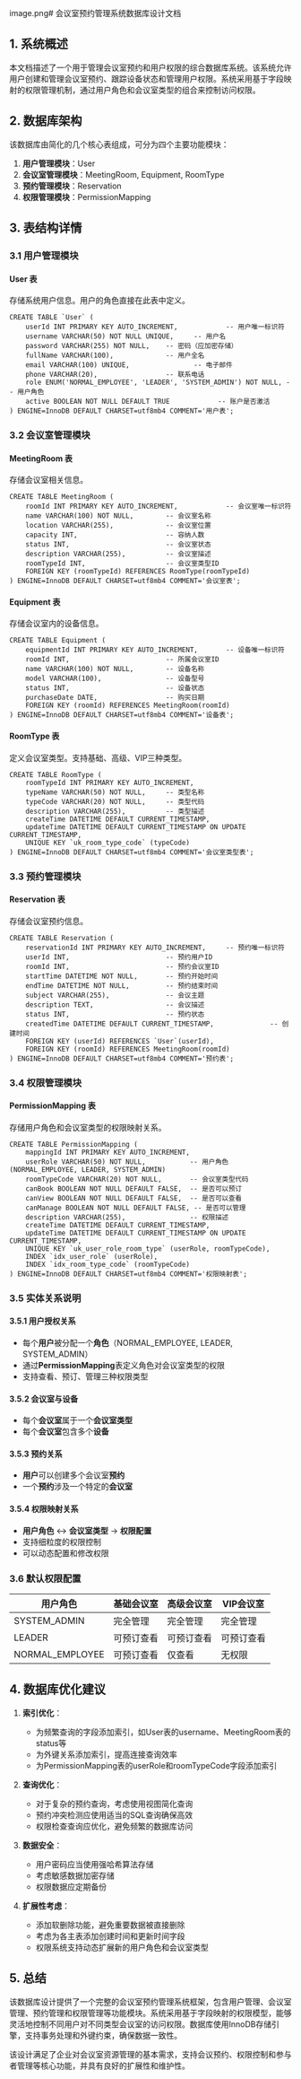 image.png# 会议室预约管理系统数据库设计文档

## 1. 系统概述

本文档描述了一个用于管理会议室预约和用户权限的综合数据库系统。该系统允许用户创建和管理会议室预约、跟踪设备状态和管理用户权限。系统采用基于字段映射的权限管理机制，通过用户角色和会议室类型的组合来控制访问权限。

## 2. 数据库架构

该数据库由简化的几个核心表组成，可分为四个主要功能模块：

1.  **用户管理模块**：User
2.  **会议室管理模块**：MeetingRoom, Equipment, RoomType
3.  **预约管理模块**：Reservation
4.  **权限管理模块**：PermissionMapping

## 3. 表结构详情

### 3.1 用户管理模块

#### User 表
存储系统用户信息。用户的角色直接在此表中定义。
```
CREATE TABLE `User` (
    userId INT PRIMARY KEY AUTO_INCREMENT,            -- 用户唯一标识符
    username VARCHAR(50) NOT NULL UNIQUE,     -- 用户名
    password VARCHAR(255) NOT NULL,    -- 密码（应加密存储）
    fullName VARCHAR(100),             -- 用户全名
    email VARCHAR(100) UNIQUE,                -- 电子邮件
    phone VARCHAR(20),                 -- 联系电话
    role ENUM('NORMAL_EMPLOYEE', 'LEADER', 'SYSTEM_ADMIN') NOT NULL, -- 用户角色
    active BOOLEAN NOT NULL DEFAULT TRUE            -- 账户是否激活
) ENGINE=InnoDB DEFAULT CHARSET=utf8mb4 COMMENT='用户表';
```

### 3.2 会议室管理模块

#### MeetingRoom 表
存储会议室相关信息。
```
CREATE TABLE MeetingRoom (
    roomId INT PRIMARY KEY AUTO_INCREMENT,            -- 会议室唯一标识符
    name VARCHAR(100) NOT NULL,        -- 会议室名称
    location VARCHAR(255),             -- 会议室位置
    capacity INT,                      -- 容纳人数
    status INT,                        -- 会议室状态
    description VARCHAR(255),          -- 会议室描述
    roomTypeId INT,                    -- 会议室类型ID
    FOREIGN KEY (roomTypeId) REFERENCES RoomType(roomTypeId)
) ENGINE=InnoDB DEFAULT CHARSET=utf8mb4 COMMENT='会议室表';
```

#### Equipment 表
存储会议室内的设备信息。
```
CREATE TABLE Equipment (
    equipmentId INT PRIMARY KEY AUTO_INCREMENT,       -- 设备唯一标识符
    roomId INT,                        -- 所属会议室ID
    name VARCHAR(100) NOT NULL,        -- 设备名称
    model VARCHAR(100),                -- 设备型号
    status INT,                        -- 设备状态
    purchaseDate DATE,                 -- 购买日期
    FOREIGN KEY (roomId) REFERENCES MeetingRoom(roomId)
) ENGINE=InnoDB DEFAULT CHARSET=utf8mb4 COMMENT='设备表';
```

#### RoomType 表
定义会议室类型。支持基础、高级、VIP三种类型。
```
CREATE TABLE RoomType (
    roomTypeId INT PRIMARY KEY AUTO_INCREMENT,
    typeName VARCHAR(50) NOT NULL,     -- 类型名称
    typeCode VARCHAR(20) NOT NULL,     -- 类型代码
    description VARCHAR(255),          -- 类型描述
    createTime DATETIME DEFAULT CURRENT_TIMESTAMP,
    updateTime DATETIME DEFAULT CURRENT_TIMESTAMP ON UPDATE CURRENT_TIMESTAMP,
    UNIQUE KEY `uk_room_type_code` (typeCode)
) ENGINE=InnoDB DEFAULT CHARSET=utf8mb4 COMMENT='会议室类型表';
```

### 3.3 预约管理模块

#### Reservation 表
存储会议室预约信息。
```
CREATE TABLE Reservation (
    reservationId INT PRIMARY KEY AUTO_INCREMENT,     -- 预约唯一标识符
    userId INT,                        -- 预约用户ID
    roomId INT,                        -- 预约会议室ID
    startTime DATETIME NOT NULL,       -- 预约开始时间
    endTime DATETIME NOT NULL,         -- 预约结束时间
    subject VARCHAR(255),              -- 会议主题
    description TEXT,                  -- 会议描述
    status INT,                        -- 预约状态
    createdTime DATETIME DEFAULT CURRENT_TIMESTAMP,              -- 创建时间
    FOREIGN KEY (userId) REFERENCES `User`(userId),
    FOREIGN KEY (roomId) REFERENCES MeetingRoom(roomId)
) ENGINE=InnoDB DEFAULT CHARSET=utf8mb4 COMMENT='预约表';
```

### 3.4 权限管理模块

#### PermissionMapping 表
存储用户角色和会议室类型的权限映射关系。
```
CREATE TABLE PermissionMapping (
    mappingId INT PRIMARY KEY AUTO_INCREMENT,
    userRole VARCHAR(50) NOT NULL,           -- 用户角色 (NORMAL_EMPLOYEE, LEADER, SYSTEM_ADMIN)
    roomTypeCode VARCHAR(20) NOT NULL,       -- 会议室类型代码
    canBook BOOLEAN NOT NULL DEFAULT FALSE,  -- 是否可以预订
    canView BOOLEAN NOT NULL DEFAULT FALSE,  -- 是否可以查看
    canManage BOOLEAN NOT NULL DEFAULT FALSE, -- 是否可以管理
    description VARCHAR(255),                -- 权限描述
    createTime DATETIME DEFAULT CURRENT_TIMESTAMP,
    updateTime DATETIME DEFAULT CURRENT_TIMESTAMP ON UPDATE CURRENT_TIMESTAMP,
    UNIQUE KEY `uk_user_role_room_type` (userRole, roomTypeCode),
    INDEX `idx_user_role` (userRole),
    INDEX `idx_room_type_code` (roomTypeCode)
) ENGINE=InnoDB DEFAULT CHARSET=utf8mb4 COMMENT='权限映射表';
```

### 3.5 实体关系说明

#### 3.5.1 用户授权关系
- 每个**用户**被分配一个**角色**（NORMAL_EMPLOYEE, LEADER, SYSTEM_ADMIN）
- 通过**PermissionMapping**表定义角色对会议室类型的权限
- 支持查看、预订、管理三种权限类型

#### 3.5.2 会议室与设备
- 每个**会议室**属于一个**会议室类型**
- 每个**会议室**包含多个**设备**

#### 3.5.3 预约关系
- **用户**可以创建多个会议室**预约**
- 一个**预约**涉及一个特定的**会议室**

#### 3.5.4 权限映射关系
- **用户角色** ↔ **会议室类型** → **权限配置**
- 支持细粒度的权限控制
- 可以动态配置和修改权限

### 3.6 默认权限配置

| 用户角色 | 基础会议室 | 高级会议室 | VIP会议室 |
|---------|-----------|-----------|-----------|
| SYSTEM_ADMIN | 完全管理 | 完全管理 | 完全管理 |
| LEADER | 可预订查看 | 可预订查看 | 可预订查看 |
| NORMAL_EMPLOYEE | 可预订查看 | 仅查看 | 无权限 |

## 4. 数据库优化建议

1.  **索引优化**：
    -   为频繁查询的字段添加索引，如User表的username、MeetingRoom表的status等
    -   为外键关系添加索引，提高连接查询效率
    -   为PermissionMapping表的userRole和roomTypeCode字段添加索引

2.  **查询优化**：
    -   对于复杂的预约查询，考虑使用视图简化查询
    -   预约冲突检测应使用适当的SQL查询确保高效
    -   权限检查查询应优化，避免频繁的数据库访问

3.  **数据安全**：
    -   用户密码应当使用强哈希算法存储
    -   考虑敏感数据加密存储
    -   权限数据应定期备份

4.  **扩展性考虑**：
    -   添加软删除功能，避免重要数据被直接删除
    -   考虑为各主表添加创建时间和更新时间字段
    -   权限系统支持动态扩展新的用户角色和会议室类型

## 5. 总结

该数据库设计提供了一个完整的会议室预约管理系统框架，包含用户管理、会议室管理、预约管理和权限管理等功能模块。系统采用基于字段映射的权限模型，能够灵活地控制不同用户对不同类型会议室的访问权限。数据库使用InnoDB存储引擎，支持事务处理和外键约束，确保数据一致性。

该设计满足了企业对会议室资源管理的基本需求，支持会议预约、权限控制和参与者管理等核心功能，并具有良好的扩展性和维护性。
